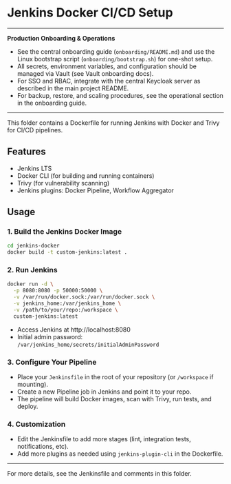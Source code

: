 # Jenkins Docker CI/CD Setup

---
**Production Onboarding & Operations**

- See the central onboarding guide (`onboarding/README.md`) and use the Linux bootstrap script (`onboarding/bootstrap.sh`) for one-shot setup.
- All secrets, environment variables, and configuration should be managed via Vault (see Vault onboarding docs).
- For SSO and RBAC, integrate with the central Keycloak server as described in the main project README.
- For backup, restore, and scaling procedures, see the operational section in the onboarding guide.

---

This folder contains a Dockerfile for running Jenkins with Docker and Trivy for CI/CD pipelines.

## Features
- Jenkins LTS
- Docker CLI (for building and running containers)
- Trivy (for vulnerability scanning)
- Jenkins plugins: Docker Pipeline, Workflow Aggregator

## Usage

### 1. Build the Jenkins Docker Image
```sh
cd jenkins-docker
docker build -t custom-jenkins:latest .
```

### 2. Run Jenkins
```sh
docker run -d \
  -p 8080:8080 -p 50000:50000 \
  -v /var/run/docker.sock:/var/run/docker.sock \
  -v jenkins_home:/var/jenkins_home \
  -v /path/to/your/repo:/workspace \
  custom-jenkins:latest
```
- Access Jenkins at http://localhost:8080
- Initial admin password: `/var/jenkins_home/secrets/initialAdminPassword`

### 3. Configure Your Pipeline
- Place your `Jenkinsfile` in the root of your repository (or `/workspace` if mounting).
- Create a new Pipeline job in Jenkins and point it to your repo.
- The pipeline will build Docker images, scan with Trivy, run tests, and deploy.

### 4. Customization
- Edit the Jenkinsfile to add more stages (lint, integration tests, notifications, etc).
- Add more plugins as needed using `jenkins-plugin-cli` in the Dockerfile.

---

For more details, see the Jenkinsfile and comments in this folder.
